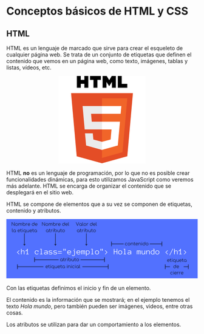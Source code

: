 # Conceptos básicos de HTML y CSS

## HTML
HTML es un lenguaje de marcado que sirve para crear el esqueleto de cualquier página web. Se trata de un conjunto de etiquetas que definen el contenido que vemos en un página web, como texto, imágenes, tablas y listas, vídeos, etc.

<p align="center">
    <img src="./img/HTML-logo.png">
</p>

HTML **no** es un lenguaje de programación, por lo que no es posible crear funcionalidades dinámicas, para esto utilizamos JavaScript como veremos más adelante. HTML se encarga de organizar el contenido que se desplegará en el sitio web.

HTML se compone de elementos que a su vez se componen de etiquetas, contenido y atributos.

<p align="center">
    <img src="./img/HTML-ejemplo.png">
</p>

Con las etiquetas definimos el inicio y fin de un elemento.

El contenido es la información que se mostrará; en el ejemplo tenemos el texto *Hola mundo*, pero también pueden ser imágenes, videos, entre otras cosas.

Los atributos se utilizan para dar un comportamiento a los elementos.
